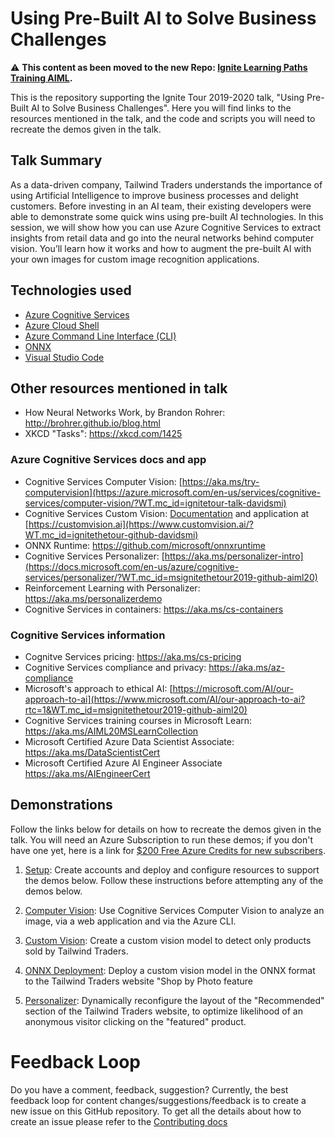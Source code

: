 # Using Pre-Built AI to Solve Business Challenges

⚠️ **This content as been moved to the new Repo: [Ignite Learning Paths Training AIML](https://github.com/microsoft/ignite-learning-paths-training-aiml/tree/master/aiml20).**



This is the repository supporting the Ignite Tour 2019-2020 talk, "Using
Pre-Built AI to Solve Business Challenges". Here you will find links to the
resources mentioned in the talk, and the code and scripts you will need to
recreate the demos given in the talk.

## Talk Summary

As a data-driven company, Tailwind Traders understands the importance of using
Artificial Intelligence to improve business processes and delight customers.
Before investing in an AI team, their existing developers were able to
demonstrate some quick wins using pre-built AI technologies. In this session, we
will show how you can use Azure Cognitive Services to extract insights from
retail data and go into the neural networks behind computer vision. You’ll learn
how it works and how to augment the pre-built AI with your own images for custom
image recognition applications.

## Technologies used

* [Azure Cognitive Services](https://docs.microsoft.com/en-us/azure/cognitive-services/?WT.mc_id=msignitethetour2019-github-aiml20)
* [Azure Cloud Shell](https://docs.microsoft.com/en-us/azure/cloud-shell/overview?WT.mc_id=msignitethetour2019-github-aiml20)
* [Azure Command Line Interface (CLI)](https://docs.microsoft.com/en-us/cli/azure/?view=azure-cli-latest?WT.mc_id=msignitethetour2019-github-aiml20)
* [ONNX](https://github.com/onnx/onnx)
* [Visual Studio Code]()

## Other resources mentioned in talk

* How Neural Networks Work, by Brandon Rohrer: http://brohrer.github.io/blog.html
* XKCD "Tasks": https://xkcd.com/1425

### Azure Cognitive Services docs and app

* Cognitive Services Computer Vision: [https://aka.ms/try-computervision](https://azure.microsoft.com/en-us/services/cognitive-services/computer-vision/?WT.mc_id=ignitetour-talk-davidsmi)  
* Cognitive Services Custom Vision: [Documentation](https://docs.microsoft.com/en-us/azure/cognitive-services/custom-vision-service/?WT.mc_id=ignitethetour-github-davidsmi) and application at [https://customvision.ai](https://www.customvision.ai/?WT.mc_id=ignitethetour-github-davidsmi)
* ONNX Runtime: https://github.com/microsoft/onnxruntime
* Cognitive Services Personalizer: [https://aka.ms/personalizer-intro](https://docs.microsoft.com/en-us/azure/cognitive-services/personalizer/?WT.mc_id=msignitethetour2019-github-aiml20)
* Reinforcement Learning with Personalizer: https://aka.ms/personalizerdemo
* Cognitive Services in containers: https://aka.ms/cs-containers

### Cognitive Services information

* Cognitve Services pricing: https://aka.ms/cs-pricing 
* Cognitive Services compliance and privacy: https://aka.ms/az-compliance
* Microsoft's approach to ethical AI: [https://microsoft.com/AI/our-approach-to-ai](https://www.microsoft.com/AI/our-approach-to-ai?rtc=1&WT.mc_id=msignitethetour2019-github-aiml20)
* Cognitive Services training courses in Microsoft Learn: https://aka.ms/AIML20MSLearnCollection
* Microsoft Certified Azure Data Scientist Associate: https://aka.ms/DataScientistCert 
* Microsoft Certified Azure AI Engineer Associate https://aka.ms/AIEngineerCert

## Demonstrations

Follow the links below for details on how to recreate the demos given in the
talk. You will need an Azure Subscription to run these demos; if you don't have
one yet, here is a link for [$200 Free Azure Credits for new
subscribers](https://aka.ms/azure-free-credits).

1. [Setup](DEMO%20Setup.md): Create accounts and deploy and configure resources
   to support the demos below. Follow these instructions before attempting any
   of the demos below.

1. [Computer Vision](DEMO%20Computer%20Vision.md): Use Cognitive Services
   Computer Vision to analyze an image, via a web application and via the Azure
   CLI.

1. [Custom Vision](DEMO%20Custom%20Vision.md): Create a custom vision model to
   detect only products sold by Tailwind Traders.

1. [ONNX Deployment](DEMO%20ONNX%20deployment.md): Deploy a custom vision model in
   the ONNX format to the Tailwind Traders website "Shop by Photo feature

1. [Personalizer](DEMO%20Personalizer.md): Dynamically reconfigure the layout of
   the "Recommended" section of the Tailwind Traders website, to optimize
   likelihood of an anonymous visitor clicking on the "featured" product.

# Feedback Loop

Do you have a comment, feedback, suggestion? Currently, the best feedback loop for content changes/suggestions/feedback is to create a new issue on this GitHub repository. To get all the details about how to create an issue please refer to the [Contributing docs](https://github.com/microsoft/ignite-learning-paths/blob/master/contributing.md)
